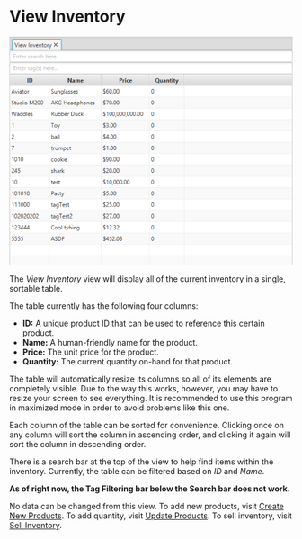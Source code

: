 # View Inventory
![View Inventory tab][1]

The *View Inventory* view will display all of the current inventory in a single,
 sortable table.

The table currently has the following four columns:

* **ID:** A unique product ID that can be used to reference this certain product.
* **Name:** A human-friendly name for the product.
* **Price:** The unit price for the product.
* **Quantity:** The current quantity on-hand for that product.

The table will automatically resize its columns so all of its elements are completely
 visible. Due to the way this works, however, you may have to resize your screen to
 see everything. It is recommended to use this program in maximized mode in order
 to avoid problems like this one.

Each column of the table can be sorted for convenience. Clicking once on any column
 will sort the column in ascending order, and clicking it again will sort the column
 in descending order.

There is a search bar at the top of the view to help find items within the inventory.
 Currently, the table can be filtered based on *ID* and *Name*.

**As of right now, the Tag Filtering bar below the Search bar does not work.**

No data can be changed from this view. To add new products, visit [Create New Products][2].
 To add quantity, visit [Update Products][3]. To sell inventory, visit [Sell Inventory][4].

[1]: ../img/viewinv.png "View Inventory tab"
[2]: createproducts.md
[3]: receiveinv.md
[4]: sellinv.md
